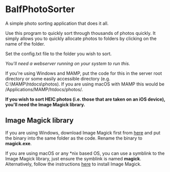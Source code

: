 # BalfPhotoSorter
A simple photo sorting application that does it all.

Use this program to quickly sort through thousands of photos quickly. It simply allows you to quickly allocate photos to folders by clicking on the name of the folder. 

Set the config.txt file to the folder you wish to sort. 

_You'll need a webserver running on your system to run this._

If you're using Windows and MAMP, put the code for this in the server root directory or some easily accessible directory (e.g. C:\MAMP\htdocs\photos\). If you are using macOS with MAMP this would be /Applications/MAMP/htdocs/photos/.

**If you wish to sort HEIC photos (i.e. those that are taken on an iOS device), you'll need the Image Magick library.**

## Image Magick library ##

If you are using Windows, download Image Magick first from [here](https://imagemagick.org/script/download.php#windows) and put the binary into the same folder as the code. Rename the binary to **magick.exe**. 

If you are using macOS or any *nix based OS, you can use a symblink to the Image Magick library, just ensure the symblink is named **magick**. Alternatively, follow the instructions [here](https://imagemagick.org/script/download.php#macosx) to install Image Magick.
